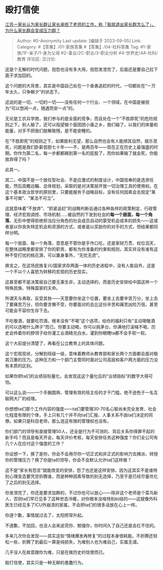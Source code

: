 # 殴打信使
[江苏一家长认为家长群让家长承担了老师的工作，称「我就退出家长群怎么了」，为什么家长群会变成压力群？](https://www.zhihu.com/question/428413851/answer/3197938092)

> Author: #0-Anonymity
> Last update: [编辑于 2023-09-05]
> Link:
> Category: #【答集】/01-家族答集 #【答集】/04-社科答集 
> Tag: #1-家族/1F-亲子/1-身为父母 #2-事业/2C-职业/3-职业分析 #4-世界史/4A-社科/教育
> 评论区:
> 泛讨论:

这是个无解的时代问题，抱怨也没有多大用，抱怨发泄完了，后面还是要自己拉下面子求加回的。

这个问题的大背景，其实是中国自己处在一个奋勇追赶的时代，一切都处在“一万年太久，只争朝夕”的状态下。

这说的是一切，一切的一切——没有任何一个行业、一个领域，在中国是被视为“可以悠闲一点，随遇而安一点”的。

无论是工农兵学商，我们参与的是全面的竞争，而且处在一个“不胜即死”的危险规则之下。别人输了，还可以指望做个面团团小康之乡，我们输了，以我们的体量和能量，对手不把我们肢解致残，是不能安睡的。

在“不胜即死”的规则之下，如果胜利无望，那么自然也会有人能顺其自然，娱乐至死，问题是我们卧薪尝胆七十年——不，是两百年——现在正在历史上最强盛的时期。你作为第二名，每一步都都踢到第一名的屁股了，而你如果输了就会死，你能放弃得了吗？

此其一。

其二，中国不是一个放任型社会、不是应激式的制度设计，中国信奉的是选贤任能，然后高瞻远瞩、总体规划，采取的是对决策层开放一切治理工具的使用权。在这个基本政治哲学的原则里，只要能服务于战略目标，没有任何因素会去规定“某事不可做”、“某法不可立”。

这就意味着“不放弃”、“抓紧追赶”的战略判断会通过各种各样的政策制定、行政管理、经济宏观调控、市场机制……被自然的下发到社会的**每一个层面，每一个角落**，无形中使得拒绝担当应分角色的社会成员自动的蒙受机会成本的损失——这或者是以你丧失特定机会和资源的方式，或者是以奖励你的对手的方式，但结果都同样分明。

每一个层面、每一个角落，意思是不管你是手作口吃，还是家财万贯、权位滔天，在整体战略里都安排了你的职责，都有为你准备的约束和规则，其实并没有谁有这种不受打扰的桃花源，可以置身事外，“无忧无虑”。

换言之，在这场民族复兴/国家求存两面一体的历史进程中，没有人能自外，这是一个不以个人喜怒为转移的宏观的历史现实。

这甚至都不是决策层自己要无事生非，主动选择的，而是历史安排给中国这样一个特殊民族、特殊国家的天命。

所谓天与弗取，反受其咎——天意要你坐这个位置，要坐上去要辛苦万分，坐上去了要痛苦万分，但你要贪懒不受，你要面对的会比这份辛苦和痛苦凶险万倍，甚至可能会不容你生存下去。

不吃敬酒，就要吃罚酒，根本没有“不喝”这个选项，给你的福利只有“主动喝敬酒的可以选喝什么牌子”而已。你要主动喝，你可以挑茅台，你满地打滚喊不喝，历史会拎着你的脖领子给你灌工业酒精兑白水，灌到你眼瞎ta都不会手软一软。

这个大前提分清楚了，再看在公立教育上的具体问题。

这个宏观现状，分解到班级一级，意味着教师从教育部和家长两个方面都会面对极其沉重的压力。这种压力和一个部门主管同时面对公司高层和客户两方面的压力没有本质的区别。

如果你把ta们的业绩目标量化，会发现这这个量化后的“业绩指标”的数字大得可怕。

可以这么说——一个手腕圆熟、管理有效的班主任的才干门槛，绝不逊色于一名互联网大厂的经理。

你想想ta们那个工作内容的强度——ta们要管理30-70名心智尚未完全发育、社会化程度有限的个体，手上只有几个并不向ta们汇报、人事关系不由ta们决定的同僚。如果只是科目老师，那么连这有限的管理权也没有。

你们部门的领导有直接管理50人，还全是行为不可测的、背后关系你得罪不起的新手吗？而且是每天开会，每天评价考核，每天安排任务这种强度？你们全公司有几个人在应付这个强度的工作？

你设想一下，换了是你，你会不会用尽你一切正式和非正式的影响力去摊派、转授你的管理压力？换了你是ta的领导，你会不会默认允许ta们这样做？

这不是“家长有怨言”就能改变的安排，怨了也还是这样安排。因为这其实不是谁特别心理变态要凭空折腾谁，而是种种因素导致的别无选择，乃至于是已经尽量优化了之后的别无选择。

你发泄完了，你还是要求加群的，不过你也可以放心——除非这个老师是个菜鸟新人，否则ta们早已见多了这种世态冷暖，对你根本没啥特别纠结的——这就像外科医生已经见多了ICU外崩溃的家属，不会把ta们的很多话放在心上一样。

你道个歉，事情就过去了，太阳照常升起。

不道歉，不加回，也没人会来追究你、勉强你，你时间久了自己还是会扛不住的。

多来几次你会发现——其实这些“情绪爆发再修复”的过程本身很耗能。不折腾还轻松一些，折腾了到最后一算是纯损失，为难别人也为难自己，实属无谓。

几乎没人在故意跟你为难，只是在做历史的信使而已。

殴打信使，其实只是一种无聊的愚蠢行为。
